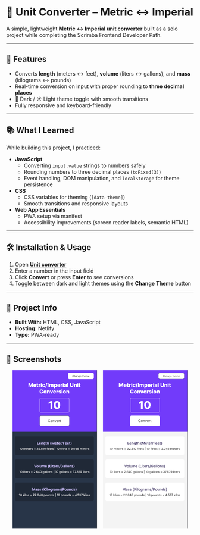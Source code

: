 # 🧮 Unit Converter – Metric ↔ Imperial

A simple, lightweight **Metric ↔ Imperial unit converter** built as a solo project while completing the Scrimba Frontend Developer Path.

---

## 🚀 Features

- Converts **length** (meters ↔ feet), **volume** (liters ↔ gallons), and **mass** (kilograms ↔ pounds)
- Real-time conversion on input with proper rounding to **three decimal places**
- 🌙 Dark / ☀️ Light theme toggle with smooth transitions
- Fully responsive and keyboard-friendly

---

## 📚 What I Learned

While building this project, I practiced:

- **JavaScript**
    - Converting `input.value` strings to numbers safely
    - Rounding numbers to three decimal places (`toFixed(3)`)
    - Event handling, DOM manipulation, and `localStorage` for theme persistence
- **CSS**
    - CSS variables for theming (`[data-theme]`)
    - Smooth transitions and responsive layouts
- **Web App Essentials**
    - PWA setup via manifest
    - Accessibility improvements (screen reader labels, semantic HTML)

---

## 🛠️ Installation & Usage

1. Open **[Unit converter](https://unit-converter-solo.netlify.app/)**
2. Enter a number in the input field
3. Click **Convert** or press **Enter** to see conversions
4. Toggle between dark and light themes using the **Change Theme** button

---

## 📂 Project Info

- **Built With:** HTML, CSS, JavaScript
- **Hosting:** Netlify
- **Type:** PWA-ready

---

## 📸 Screenshots

<div style="display: flex; justify-content: center; gap: 1rem; flex-wrap: wrap;">
  <img src="./images/app_dark.png" alt="Dark Theme Screenshot" style="width: 45%; max-width: 300px;">
  <img src="./images/app_light.png" alt="Light Theme Screenshot" style="width: 45%; max-width: 300px;">
</div>
